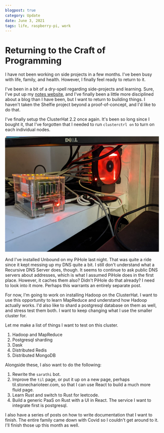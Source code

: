 ```yaml
---
blogpost: true
category: Update
date: June 3, 2021
tags: life, raspberry-pi, work
---
```

# Returning to the Craft of Programming

I have not been working on side projects in a few months. I've been busy with
life, family, and health. However, I finally feel ready to return to it.

I've been in a bit of a dry-spell regarding side-projects and learning. Sure,
I've put up my [notes website](https://notes.stonecharioteer.com), and I've
finally been a little more disciplined about a blog than I have been, but I
want to return to building things. I haven't taken the Shelfie project beyond a
proof-of-concept, and I'd like to do that.

I've finally setup the ClusterHat 2.2 once again. It's been so long since I
bought it, that I've forgotten that I needed to run `clusterctrl on` to turn on
each individual nodes.

![Raspberry Pi Clusters](/assets/images/posts/raspberry-pi-clusters.jpeg)

And I've installed Unbound on my PiHole last night. That was quite a ride since
it kept messing up my DNS quite a bit. I still don't understand what a
Recursive DNS Server does, though. It seems to continue to ask public DNS
servers about addresses, which is what I assumed PiHole does in the first
place. However, it caches them also? Didn't PiHole do that already? I need to
look into it more.  Perhaps this warrants an entirely separate post.

For now, I'm going to work on installing Hadoop on the ClusterHat. I want to
use this opportunity to learn MapReduce and understand how Hadoop actually
works. I'd also like to shard a postgresql database on them as well, and stress
test them both. I want to keep changing what I use the smaller cluster for.

Let me make a list of things I want to test on this cluster.

1. Hadoop and MapReduce
2. Postgresql sharding
3. Dask
4. Distributed Redis
5. Distributed MongoDB

Alongside these, I also want to do the following:

1. Rewrite the `sarathi` bot.
2. Improve the `til` page, or put it up on a new page, perhaps til.stonecharioteer.com, so that I can use React to build a much more fluid page.
3. Learn Rust and switch to Rust for leetcode.
4. Build a generic PaaS on Rust with a UI in React. The service I want to integrate first is postgresql.

I also have a series of posts on how to write documentation that I want to finish. The entire family came down with Covid so I couldn't get around to it. I'll finish those up this month as well.
